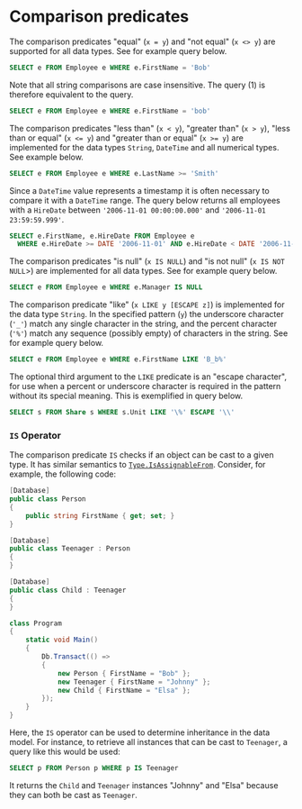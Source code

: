# Comparison predicates

The comparison predicates "equal" \(`x = y`\) and "not equal" \(`x <> y`\) are supported for all data types. See for example query below.

```sql
SELECT e FROM Employee e WHERE e.FirstName = 'Bob'
```

Note that all string comparisons are case insensitive. The query \(1\) is therefore equivalent to the query.

```sql
SELECT e FROM Employee e WHERE e.FirstName = 'bob'
```

The comparison predicates "less than" \(`x < y`\), "greater than" \(`x > y`\), "less than or equal" \(`x <= y`\) and "greater than or equal" \(`x >= y`\) are implemented for the data types `String`, `DateTime` and all numerical types. See example below.

```sql
SELECT e FROM Employee e WHERE e.LastName >= 'Smith'
```

Since a `DateTime` value represents a timestamp it is often necessary to compare it with a `DateTime` range. The query below returns all employees with a `HireDate` between `'2006-11-01 00:00:00.000'` and `'2006-11-01 23:59:59.999'`.

```sql
SELECT e.FirstName, e.HireDate FROM Employee e
  WHERE e.HireDate >= DATE '2006-11-01' AND e.HireDate < DATE '2006-11-02'
```

The comparison predicates "is null" \(`x IS NULL`\) and "is not null" \(`x IS NOT NULL`&gt;\) are implemented for all data types. See for example query below.

```sql
SELECT e FROM Employee e WHERE e.Manager IS NULL
```

The comparison predicate "like" \(`x LIKE y [ESCAPE z]`\) is implemented for the data type `String`. In the specified pattern \(`y`\) the underscore character \(`'_'`\) match any single character in the string, and the percent character \(`'%'`\) match any sequence \(possibly empty\) of characters in the string. See for example query below.

```sql
SELECT e FROM Employee e WHERE e.FirstName LIKE 'B_b%'
```

The optional third argument to the `LIKE` predicate is an "escape character", for use when a percent or underscore character is required in the pattern without its special meaning. This is exemplified in query below.

```sql
SELECT s FROM Share s WHERE s.Unit LIKE '\%' ESCAPE '\\'
```

### `IS` Operator

The comparison predicate `IS` checks if an object can be cast to a given type. It has similar semantics to [`Type.IsAssignableFrom`](https://msdn.microsoft.com/en-us/library/system.type.isassignablefrom.aspx). Consider, for example, the following code:

```csharp
[Database]
public class Person
{
    public string FirstName { get; set; }
}

[Database]
public class Teenager : Person
{
}

[Database]
public class Child : Teenager
{
}

class Program
{
    static void Main()
    {
        Db.Transact(() =>
        {
            new Person { FirstName = "Bob" };
            new Teenager { FirstName = "Johnny" };
            new Child { FirstName = "Elsa" };
        });
    }
}
```

Here, the `IS` operator can be used to determine inheritance in the data model. For instance, to retrieve all instances that can be cast to `Teenager`, a query like this would be used:

```sql
SELECT p FROM Person p WHERE p IS Teenager
```

It returns the `Child` and `Teenager` instances "Johnny" and "Elsa" because they can both be cast as `Teenager`.

